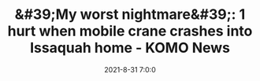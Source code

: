---
"title": "&amp;#39;My worst nightmare&amp;#39;: 1 hurt when mobile crane crashes into Issaquah home - KOMO News"
"date": "2021-8-31 7:0:0"
"feed_name": "GOOGLENEWSCONSTRUCTION"
"feed_website": "https://news.google.com/search?q=construction%2Bincident&hl=en-US&gl=US&ceid=US:en"
"feed_rss": "https://news.google.com/rss/search?q=construction%2Bincident&hl=en-US&gl=US&ceid=US:en"
"link": "https://komonews.com/news/local/2-hurt-when-construction-crane-crashes-into-issaquah-home-08-31-2021-210238121"
"file": "_posts/2021-1-1-3d0f730fb89dc54e65aeea2da994dbb2430c84c6.md"
"accident": "0"
"drilling": "0"
"dead": "0"
"injured": "0"
---